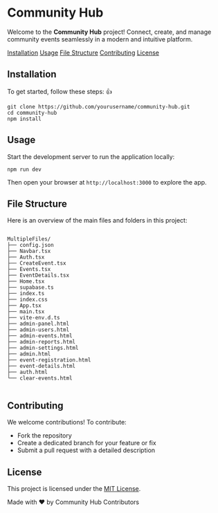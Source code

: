 <!DOCTYPE html>
<html lang="en">
<head>
</head>
<body>
    <div class="container">
        <h1>Community Hub</h1>
        <p class="lead">Welcome to the <strong>Community Hub</strong> project! Connect, create, and manage community events seamlessly in a modern and intuitive platform.</p>

   <nav>
            <a href="#installation">Installation</a>
            <a href="#usage">Usage</a>
            <a href="#file-structure">File Structure</a>
            <a href="#contributing">Contributing</a>
            <a href="#license">License</a>
    </nav>

  <section id="installation">
    <h2>Installation</h2>
    <p>To get started, follow these steps: 👍 </p>
    <pre><code>git clone https://github.com/yourusername/community-hub.git
cd community-hub
npm install
</code></pre>
        </section>

   <section id="usage">
            <h2>Usage</h2>
            <p>Start the development server to run the application locally:</p>
            <pre><code>npm run dev
</code></pre>
            <p>Then open your browser at <code>http://localhost:3000</code> to explore the app.</p>
        </section>

  <section id="file-structure">
            <h2>File Structure</h2>
            <p>Here is an overview of the main files and folders in this project:</p>
            <pre><code>
MultipleFiles/
├── config.json
├── Navbar.tsx
├── Auth.tsx
├── CreateEvent.tsx
├── Events.tsx
├── EventDetails.tsx
├── Home.tsx
├── supabase.ts
├── index.ts
├── index.css
├── App.tsx
├── main.tsx
├── vite-env.d.ts
├── admin-panel.html
├── admin-users.html
├── admin-events.html
├── admin-reports.html
├── admin-settings.html
├── admin.html
├── event-registration.html
├── event-details.html
├── auth.html
└── clear-events.html
            </code></pre>
        </section>

  <section id="contributing">
            <h2>Contributing</h2>
            <p>We welcome contributions! To contribute:</p>
            <ul>
                <li>Fork the repository</li>
                <li>Create a dedicated branch for your feature or fix</li>
                <li>Submit a pull request with a detailed description</li>
            </ul>
        </section>

  <section id="license">
            <h2>License</h2>
            <p>This project is licensed under the <a class="link-highlight" href="https://opensource.org/licenses/MIT" target="_blank" rel="noopener noreferrer">MIT License</a>.</p>
        </section>

  <footer>
            Made with ❤ by Community Hub Contributors
        </footer>
    </div>
</body>
</html>

